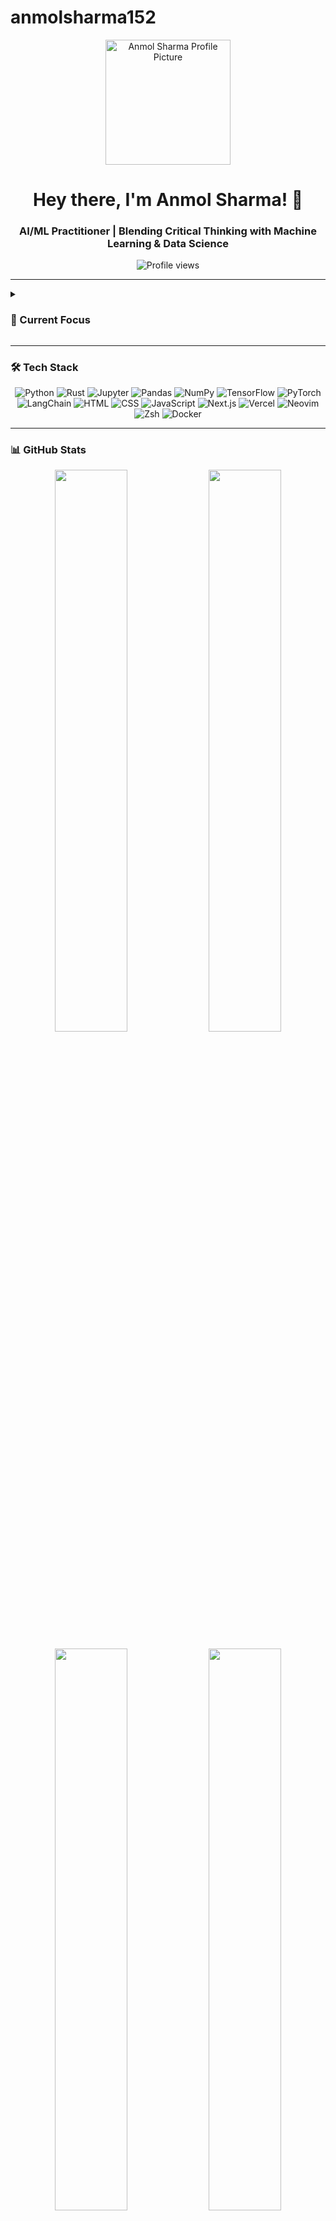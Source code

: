 # anmolsharma152

<p align="center">
  <img src="https://anmolsharma152.vercel.app/profile.png" width="200" height="200" alt="Anmol Sharma Profile Picture">
</p>

<h1 align="center">Hey there, I'm Anmol Sharma! 👋</h1>
<h3 align="center">AI/ML Practitioner | Blending Critical Thinking with Machine Learning & Data Science</h3>

<p align="center">
  <img src="https://komarev.com/ghpvc/?username=anmolsharma152&label=Profile%20Views&color=blueviolet&style=flat" alt="Profile views"/>
</p>

---

<details>
<summary><h3>🚀 Current Focus</h3></summary>

- 🧠 **Multi-Agent Personal Health Coach**  
  Building an intelligent system using LangChain & GPT-4 to revolutionize personalized health guidance.

- 🎤 **Emotion-Aware Voice Assistant**  
  Designing a smart voice assistant that senses emotion and responds empathetically using audio emotion recognition + NLP.

</details>

---

### 🛠️ Tech Stack

<p align="center">
  <!-- AI/ML -->
  <img src="https://img.shields.io/badge/Python-3670A0?style=for-the-badge&logo=python&logoColor=ffdd54" alt="Python"/>
  <img src="https://img.shields.io/badge/Rust-000000?style=for-the-badge&logo=rust&logoColor=white" alt="Rust"/>
  <img src="https://img.shields.io/badge/Jupyter-F37626?style=for-the-badge&logo=jupyter&logoColor=white" alt="Jupyter"/>
  <img src="https://img.shields.io/badge/Pandas-150458?style=for-the-badge&logo=pandas&logoColor=white" alt="Pandas"/>
  <img src="https://img.shields.io/badge/Numpy-013243?style=for-the-badge&logo=numpy&logoColor=white" alt="NumPy"/>
  <img src="https://img.shields.io/badge/TensorFlow-FF6F00?style=for-the-badge&logo=tensorflow&logoColor=white" alt="TensorFlow"/>
  <img src="https://img.shields.io/badge/PyTorch-EE4C2C?style=for-the-badge&logo=pytorch&logoColor=white" alt="PyTorch"/>
  <img src="https://img.shields.io/badge/LangChain-000000?style=for-the-badge&logo=chainlink&logoColor=white" alt="LangChain"/>


  <!-- Web Dev -->
  <img src="https://img.shields.io/badge/HTML5-E34F26?style=for-the-badge&logo=html5&logoColor=white" alt="HTML"/>
  <img src="https://img.shields.io/badge/CSS3-1572B6?style=for-the-badge&logo=css3&logoColor=white" alt="CSS"/>
  <img src="https://img.shields.io/badge/JavaScript-F7DF1E?style=for-the-badge&logo=javascript&logoColor=black" alt="JavaScript"/>
  <img src="https://img.shields.io/badge/Next.js-000000?style=for-the-badge&logo=nextdotjs&logoColor=white" alt="Next.js"/>
  <img src="https://img.shields.io/badge/Vercel-000000?style=for-the-badge&logo=vercel&logoColor=white" alt="Vercel"/>

  <!-- Terminal Tools -->
  <img src="https://img.shields.io/badge/Neovim-57AD5E?style=for-the-badge&logo=neovim&logoColor=white" alt="Neovim"/>
  <img src="https://img.shields.io/badge/Zsh-000000?style=for-the-badge&logo=gnubash&logoColor=white" alt="Zsh"/>
  <img src="https://img.shields.io/badge/Docker-2496ED?style=for-the-badge&logo=docker&logoColor=white" alt="Docker"/>
</p>

---

### 📊 GitHub Stats

<!-- 2x2 grid: Top 4 widgets -->
<p align="center">
  <img src="https://github-readme-stats.vercel.app/api?username=anmolsharma152&show_icons=true&theme=dracula&hide_border=true&count_private=true" width="48%" />
  <img src="https://github-readme-streak-stats.herokuapp.com/?user=anmolsharma152&theme=dracula&hide_border=true" width="48%" />
</p>

<p align="center">
  <img src="https://github-readme-stats.vercel.app/api/top-langs/?username=anmolsharma152&layout=compact&theme=dracula&hide_border=true" width="48%" />
  <img src="https://github-profile-summary-cards.vercel.app/api/cards/repos-per-language?username=anmolsharma152&theme=dracula" width="48%" />
</p>

<!-- Full-width contribution graph at bottom -->
<p align="center">
  <img src="https://github-readme-activity-graph.vercel.app/graph?username=anmolsharma152&theme=dracula&hide_border=true&area=true&custom_title=My%20GitHub%20Contribution%20Graph" width="100%" />
</p>

---

### ✨ Featured Projects

| 💡 Project | 🛠 Tech Stack | 📘 Description |
|-----------|---------------|----------------|
| 🤖 [Multi-Agent Health Coach](https://github.com/anmolsharma152/Multi-Agent-Health-Coach) | LangChain, GPT-4, Pinecone | Intelligent multi-agent coaching for personalized health |
| 🎤 [Emotion-Aware Voice Assistant](https://github.com/anmolsharma152/emotion_voice_assistant) | Python, Deep Learning, Audio, NLP | Real-time assistant that adapts to your emotion through voice |

---

### 📫 Connect with Me

<p align="center">
  <a href="https://www.linkedin.com/in/anmolsharma152/"><img src="https://img.shields.io/badge/LinkedIn-0A66C2?style=for-the-badge&logo=linkedin&logoColor=white" alt="LinkedIn"/></a>
  <a href="https://anmolsharma152.vercel.app"><img src="https://img.shields.io/badge/Portfolio-FF5722?style=for-the-badge&logo=About.me&logoColor=white" alt="Website"/></a>
  <a href="mailto:ozymandias.work@gmail.com"><img src="https://img.shields.io/badge/Email-D14836?style=for-the-badge&logo=gmail&logoColor=white" alt="Email"/></a>
</p>

